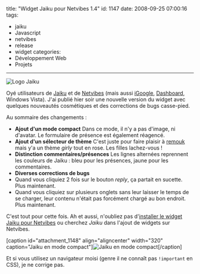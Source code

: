 title: "Widget Jaiku pour Netvibes 1.4"
id: 1147
date: 2008-09-25 07:00:16
tags:
- jaiku
- Javascript
- netvibes
- release
- widget
categories:
- Développement Web
- Projets
---

![](https://oncletom.io/images/2008/06/logo-jaiku.png "Logo Jaiku")

Oyé utilisateurs de [Jaiku](http://jaiku.com) et de [Netvibes](http://www.netvibes.com) (mais aussi [iGoogle](http://www.igoogle.com), [Dashboard](http://www.apple.com/downloads/dashboard/), Windows Vista). J'ai publié hier soir une nouvelle version du widget avec quelques nouveautés cosmétiques et des corrections de bugs casse-pied.

<!--more-->

Au sommaire des changements :

*   **Ajout d'un mode compact**
Dans ce mode, il n'y a pas d'image, ni d'avatar. Le formulaire de présence est également réagencé.
*   **Ajout d'un sélecteur de thème**
C'est juste pour faire plaisir à [remouk](http://shiii.org/) mais y'a un thème _girly_ tout en rose. Les filles lachez-vous !
*   **Distinction commentaires/présences**
Les lignes alternées reprennent les couleurs de Jaiku : bleu pour les présences, jaune pour les commentaires.
*   **Diverses corrections de bugs**
  *   Quand vous cliquiez 2 fois sur le bouton _reply_, ça partait en sucette. Plus maintenant.
  *   Quand vous cliquiez sur plusieurs onglets sans leur laisser le temps de se charger, leur contenu n'était pas forcément chargé au bon endroit. Plus maintenant.

C'est tout pour cette fois.
Ah et aussi, n'oubliez pas d'[installer le widget Jaiku pour Netvibes](http://eco.netvibes.com/subscribe/241591) ou cherchez _Jaiku_ dans l'ajout de widgets sur Netvibes.

[caption id="attachment_1148" align="aligncenter" width="320" caption="Jaiku en mode compact"]![Jaiku en mode compact](https://oncletom.io/images/2008/09/netvibes-jaiku-14-compact.png "Jaiku en mode compact")[/caption]

Et si vous utilisez un navigateur moisi (genre il ne connaît pas `!important` en CSS), je ne corrige pas.